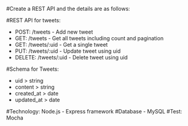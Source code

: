 #Create a REST API and the details are as follows:

#REST API for tweets:
 - POST: /tweets - Add new tweet
 - GET: /tweets - Get all tweets including count and pagination
 - GET: /tweets/:uid - Get a single tweet
 - PUT: /tweets/:uid - Update tweet using uid
 - DELETE: /tweets/:uid - Delete tweet using uid

#Schema for Tweets:
 - uid > string
 - content > string
 - created_at > date
 - updated_at > date

#Technology: Node.js - Express framework 
#Database - MySQL
#Test: Mocha